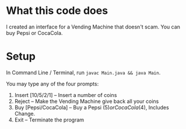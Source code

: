 # What this code does
I created an interface for a Vending Machine that doesn't scam. You can buy Pepsi or CocaCola.

# Setup
In Command Line / Terminal, run `javac Main.java && java Main`.

You may type any of the four prompts:
1. Insert \[10/5/2/1\] – Insert a number of coins
2. Reject – Make the Vending Machine give back all your coins
3. Buy \[Pepsi/CocaCola\] – Buy a Pepsi ($5) or CocaCola ($4), Includes Change.
4. Exit – Terminate the program